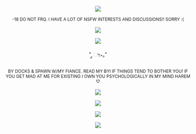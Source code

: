 <p align="center">
  <img src="https://oceancake.carrd.co/assets/images/gallery16/bf66bcf2.png?v=edab04a1" />
</p>

<p align="center">
    <sup> -18 DO NOT FRQ. I HAVE A LOT OF NSFW INTERESTS AND DISCUSSIONS!! SORRY :( </sup>
</p>
<p align="center">
  <img src="https://lifted.crd.co/assets/images/gallery01/c9fd70ff.gif?v=540c5116" />
</p>

<p align="center">
  <img src="https://i.postimg.cc/2SVxgnf1/Untitled1736-20250611154801.png" />
</p>



<p align="center">
   ˚ ༘ ೀ⋆｡˚
</p>

<p align="center">
<sub> BY DOCKS & SPAWN W/MY FIANCE. READ MY BYI IF THINGS TEND TO BOTHER YOU! 
    IF YOU GET MAD AT ME FOR EXISTING I OWN YOU PSYCHOLOGICALLY IN MY MIND HAREM ♡  </sub>
</p>
<p align="center">
    
  <img src="https://i.postimg.cc/Dz2tqJKB/68747470733a2f2f777777332e6c756e617069632e636f6d2f656469746f722f776f726b696e672f31373439363639373637.png"> 
</p>

<p align="center">
  <img src="https://i.postimg.cc/YSrQMk1v/IMG-6986.gif"
)"/> </p>

<p align="center">
<img src="https://views-counter.vercel.app/badge?pageId=https%3A%2F%2Fgithub%2Ecom%2Fpainfarm%2Fpainfarm&leftColor=fbbdbd&rightColor=000000&type=total&label=-%20XOXO%20%2E&style=none">
    
<p align="center">
    
  <img src="https://graphic.neocities.org/tumblr_lrntc9phw41qip80b.gif"> 
</p>

    

